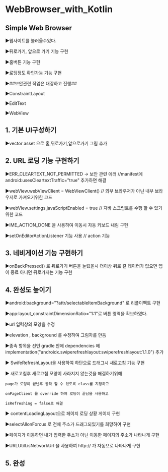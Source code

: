 # WebBrowser_with_Kotlin

## Simple Web Browser 

▶웹사이트를 불러올수있다.

▶뒤로가기, 앞으로 가기 기능 구현

▶홈버튼 기능 구현

▶로딩정도 확인가능 기능 구현

▶##보안관련 작업은 대강하고 진행##


▶ConstraintLayout

▶EditText

▶WebView

## 1. 기본 UI구성하기

▶vector asset 으로 홈,뒤로가기,앞으로가기 그림 추가

## 2. URL 로딩 기능 구현하기

▶ERR_CLEARTEXT_NOT_PERMITTED 
	-> 보안 관련 에러 //manifest에 android:usesCleartextTraffic="true" 추가하면 해결 

▶webView.webViewClient = WebViewClient() // 외부 브라우저가 아닌 내부 브라우저로 가져오기위한 코드

▶webView.settings.javaScriptEnabled = true // 자바 스크립트를 수행 할 수 있기 위한 코드

▶IME_ACTION_DONE 을 사용하여 이동시 자동 키보드 내림 구현

▶setOnEditorActionListener 기능 사용 // action 기능 

## 3. 네비게이션 기능 구현하기

▶onBackPressed() 로 뒤로가기 버튼을 눌렀을시 더이상 뒤로 갈 데이터가 없으면 앱이 종료 아니면 뒤로가지는 기능 구현

## 4. 완성도 높이기

▶android:background="?attr/selectableItemBackground" 로 리플이펙트 구현

▶app:layout_constraintDimensionRatio="1:1"로 버튼 영역을 확보하였다.

▶url 입력창의 모양을 수정

▶elevation , background 를 수정하여 그림자를 만듬

▶종속 항목을 선언 gradle 안에 dependencies 에
   implementation("androidx.swiperefreshlayout:swiperefreshlayout:1.1.0")
   추가

▶ SwifeRefreshLayout을 사용하여 하단으로 드래그시 새로고침 기능 구현

▶ 새로고침후 새로고침 모양이 사라지지 않는것을 해결하기위해 
    
    page가 로딩이 끝난후 동작 할 수 있도록 class를 지정하고 
    
    onPageClient 를 override 하여 로딩이 끝남을 사용하고 
    
    isRefreshing = false로 해결

▶ contentLoadingLayout으로 페이지 로딩 상황 게이지 구현

▶selectAllonForcus 로 전체 주소가 드래그되있기를 희망하여 구현

▶페이지가 이동하면 내가 입력한 주소가 아닌 이동한 페이지의 주소가 나타나게 구현

▶URLUtill.isNetworkUrl 을 사용하여 http:// 가 자동으로 나타나게 구현

## 5. 완성

